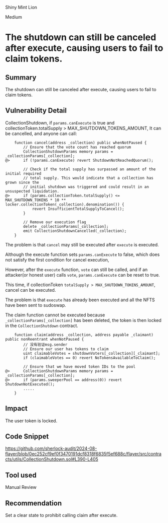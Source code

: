 Shiny Mint Lion

Medium

# The shutdown can still be canceled after execute, causing users to fail to claim tokens.


## Summary
The shutdown can still be canceled after execute, causing users to fail to claim tokens.

## Vulnerability Detail

CollectionShutdown, if `params.canExecute` is true and collectionToken.totalSupply > MAX_SHUTDOWN_TOKENS_AMOUNT,
It can be cancelled, and anyone can call:

```solidity
    function cancel(address _collection) public whenNotPaused {
        // Ensure that the vote count has reached quorum
        CollectionShutdownParams memory params = _collectionParams[_collection];
@>      if (!params.canExecute) revert ShutdownNotReachedQuorum();

        // Check if the total supply has surpassed an amount of the initial required
        // total supply. This would indicate that a collection has grown since the
        // initial shutdown was triggered and could result in an unsuspected liquidation.
@>      if (params.collectionToken.totalSupply() <= MAX_SHUTDOWN_TOKENS * 10 ** locker.collectionToken(_collection).denomination()) {
            revert InsufficientTotalSupplyToCancel();
        }

        // Remove our execution flag
        delete _collectionParams[_collection];
        emit CollectionShutdownCancelled(_collection);
    }
```

The problem is that `cancel` may still be executed after `execute` is executed.

Although the execute function sets `params.canExecute` to false, which does not satisfy the first condition for cancel execution,

However, after the `execute` function, `vote` can still be called, and if an attacker(or honest user) calls `vote`, `params.canExecute` can be reset to true.

This time, if collectionToken `totalSupply > MAX_SHUTDOWN_TOKENS_AMOUNT`, cancel can be executed.

The problem is that `execute` has already been executed and all the NFTS have been sent to sudoswap.

The claim function cannot be executed because `_collectionParams[_collection]` has been deleted, the token is then locked in the `CollectionShutdown` contract.

```solidity
    function claim(address _collection, address payable _claimant) public nonReentrant whenNotPaused {
        // 没有验证msg.sender
        // Ensure our user has tokens to claim
        uint claimableVotes = shutdownVoters[_collection][_claimant];
        if (claimableVotes == 0) revert NoTokensAvailableToClaim();

        // Ensure that we have moved token IDs to the pool
@>      CollectionShutdownParams memory params = _collectionParams[_collection];
@>      if (params.sweeperPool == address(0)) revert ShutdownNotExecuted();
        .....
    }
```
## Impact
The user token is locked.

## Code Snippet
https://github.com/sherlock-audit/2024-08-flayer/blob/0ec252cf9ef0f3470191dcf8318f6835f5ef688c/flayer/src/contracts/utils/CollectionShutdown.sol#L390-L405

## Tool used

Manual Review

## Recommendation
Set a clear state to prohibit calling claim after execute.